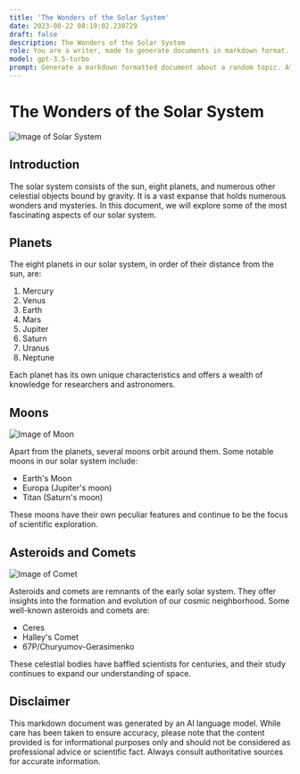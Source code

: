 ```yaml
---
title: 'The Wonders of the Solar System'
date: 2023-08-22 08:19:02.230729
draft: false
description: The Wonders of the Solar System
role: You are a writer, made to generate documents in markdown format. It is very important that all of the documents you generate are in valid markdown format.
model: gpt-3.5-turbo
prompt: Generate a markdown formatted document about a random topic. At the bottom, include a disclaimer explaining that the document was generated by you. The first line of the document should be the title. Make sure that the entire document is in proper markdown format, using a mix of various tags to make the document visually appealing.
---
```


# The Wonders of the Solar System

![Image of Solar System](https://www.nasa.gov/sites/default/files/styles/full_width_feature/public/thumbnails/image/pia21421.jpg)

## Introduction

The solar system consists of the sun, eight planets, and numerous other celestial objects bound by gravity. It is a vast expanse that holds numerous wonders and mysteries. In this document, we will explore some of the most fascinating aspects of our solar system.

## Planets

The eight planets in our solar system, in order of their distance from the sun, are:

1. Mercury
2. Venus
3. Earth
4. Mars
5. Jupiter
6. Saturn
7. Uranus
8. Neptune

Each planet has its own unique characteristics and offers a wealth of knowledge for researchers and astronomers.

## Moons

![Image of Moon](https://www.nasa.gov/sites/default/files/styles/full_width_feature/public/thumbnails/image/20201021-marefrigoris_30x30km2020_ver2.jpg)

Apart from the planets, several moons orbit around them. Some notable moons in our solar system include:

- Earth's Moon
- Europa (Jupiter's moon)
- Titan (Saturn's moon)

These moons have their own peculiar features and continue to be the focus of scientific exploration.

## Asteroids and Comets

![Image of Comet](https://www.nasa.gov/sites/default/files/styles/full_width_feature/public/thumbnails/image/iss063e064894.jpg)

Asteroids and comets are remnants of the early solar system. They offer insights into the formation and evolution of our cosmic neighborhood. Some well-known asteroids and comets are:

- Ceres
- Halley's Comet
- 67P/Churyumov-Gerasimenko

These celestial bodies have baffled scientists for centuries, and their study continues to expand our understanding of space.

## Disclaimer

This markdown document was generated by an AI language model. While care has been taken to ensure accuracy, please note that the content provided is for informational purposes only and should not be considered as professional advice or scientific fact. Always consult authoritative sources for accurate information.


